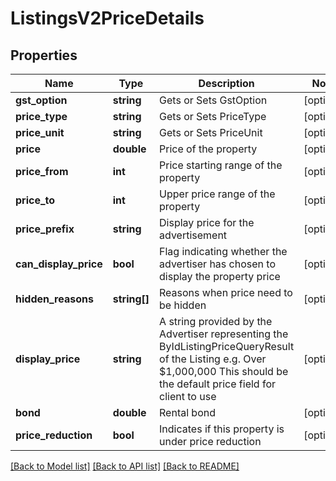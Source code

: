 # ListingsV2PriceDetails

## Properties
Name | Type | Description | Notes
------------ | ------------- | ------------- | -------------
**gst_option** | **string** | Gets or Sets GstOption | [optional] 
**price_type** | **string** | Gets or Sets PriceType | [optional] 
**price_unit** | **string** | Gets or Sets PriceUnit | [optional] 
**price** | **double** | Price of the property | [optional] 
**price_from** | **int** | Price starting range of the property | [optional] 
**price_to** | **int** | Upper price range of the property | [optional] 
**price_prefix** | **string** | Display price for the advertisement | [optional] 
**can_display_price** | **bool** | Flag indicating whether the advertiser has chosen to display the property price | [optional] 
**hidden_reasons** | **string[]** | Reasons when price need to be hidden | [optional] 
**display_price** | **string** | A string provided by the Advertiser representing the ByIdListingPriceQueryResult of the Listing e.g. Over $1,000,000   This should be the default price field for client to use | [optional] 
**bond** | **double** | Rental bond | [optional] 
**price_reduction** | **bool** | Indicates if this property is under price reduction | [optional] 

[[Back to Model list]](../../README.md#documentation-for-models) [[Back to API list]](../../README.md#documentation-for-api-endpoints) [[Back to README]](../../README.md)

